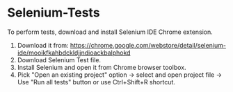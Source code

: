 # Selenium-Tests
To perform tests, download and install Selenium IDE Chrome extension.
1. Download it from:
https://chrome.google.com/webstore/detail/selenium-ide/mooikfkahbdckldjjndioackbalphokd
2. Download Selenium Test file.
3. Install Selenium and open it from Chrome browser toolbox.
4. Pick "Open an existing project" option -> select and open project file -> Use "Run all tests" button or use Ctrl+Shift+R shortcut.
